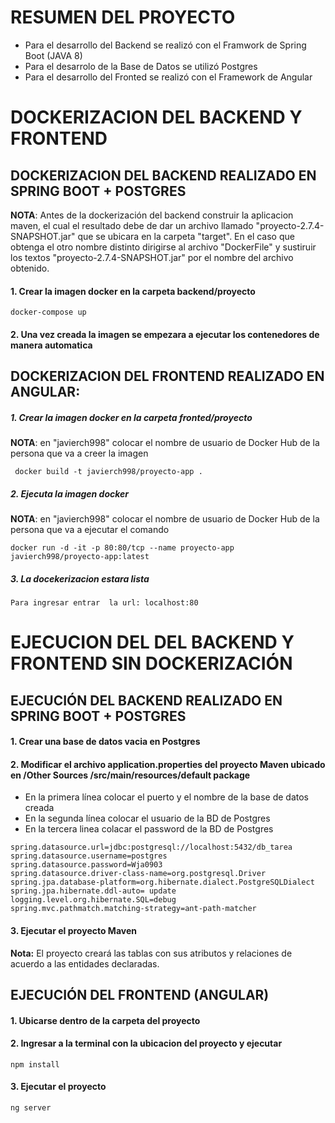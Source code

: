 # RESUMEN DEL PROYECTO
- Para el desarrollo del Backend se realizó con el Framwork de Spring Boot (JAVA 8)
- Para el desarrolo de la Base de Datos se utilizó Postgres
- Para el desarrollo del Fronted se realizó con el Framework de Angular

# DOCKERIZACION DEL BACKEND Y FRONTEND
## DOCKERIZACION DEL BACKEND REALIZADO EN SPRING BOOT + POSTGRES
**NOTA**: Antes de la dockerización del backend construir la aplicacion maven, el cual el resultado debe de dar un archivo llamado "proyecto-2.7.4-SNAPSHOT.jar" que se ubicara en la carpeta "target". En el caso que obtenga el otro nombre distinto dirigirse al archivo "DockerFile" y sustiruir los textos "proyecto-2.7.4-SNAPSHOT.jar" por el nombre del archivo obtenido.

#### 1. Crear la imagen docker en la carpeta backend/proyecto
```
docker-compose up
```
#### 2. Una vez creada la imagen se empezara a ejecutar los contenedores de manera automatica



## DOCKERIZACION DEL FRONTEND REALIZADO EN ANGULAR:

##### 1. Crear la imagen docker en la carpeta fronted/proyecto
**NOTA**: en "javierch998" colocar el nombre de usuario de Docker Hub de la persona que va a creer la imagen
```
 docker build -t javierch998/proyecto-app .
```
##### 2. Ejecuta la imagen docker
**NOTA**: en "javierch998" colocar el nombre de usuario de Docker Hub de la persona que va a ejecutar el comando

```
docker run -d -it -p 80:80/tcp --name proyecto-app javierch998/proyecto-app:latest
```
##### 3. La docekerizacion estara lista 
```
Para ingresar entrar  la url: localhost:80
```

# EJECUCION DEL  DEL BACKEND Y FRONTEND SIN DOCKERIZACIÓN
## EJECUCIÓN DEL BACKEND REALIZADO EN SPRING BOOT + POSTGRES


#### 1. Crear una base de datos vacia en Postgres
#### 2. Modificar el archivo application.properties del proyecto Maven ubicado en  /Other Sources /src/main/resources/default package

* En la primera línea colocar el puerto y el nombre de la base de datos creada
* En la segunda línea colocar el usuario de la BD de Postgres
* En la tercera linea colacar el password de la BD de Postgres

```
spring.datasource.url=jdbc:postgresql://localhost:5432/db_tarea
spring.datasource.username=postgres
spring.datasource.password=Wja0903
spring.datasource.driver-class-name=org.postgresql.Driver
spring.jpa.database-platform=org.hibernate.dialect.PostgreSQLDialect
spring.jpa.hibernate.ddl-auto= update
logging.level.org.hibernate.SQL=debug
spring.mvc.pathmatch.matching-strategy=ant-path-matcher
```
#### 3. Ejecutar el proyecto Maven

**Nota:**  El proyecto creará las tablas con sus atributos y relaciones de acuerdo a las entidades declaradas.

## EJECUCIÓN DEL FRONTEND (ANGULAR)

#### 1. Ubicarse dentro de la carpeta del proyecto
#### 2. Ingresar a la  terminal con la ubicacion del proyecto y ejecutar
```
npm install

```
#### 3. Ejecutar el proyecto
```
ng server

```
